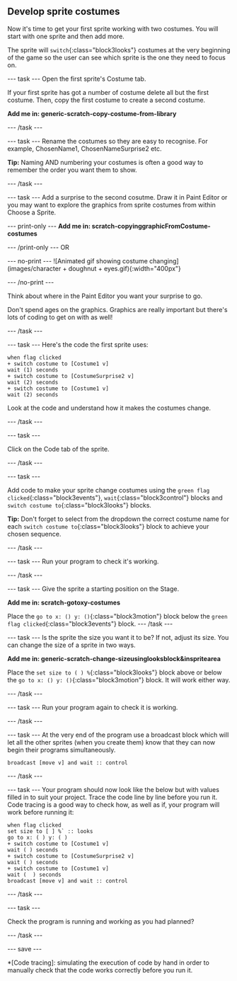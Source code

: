 ## Develop sprite costumes

Now it's time to get your first sprite working with two costumes. You will start with one sprite and then add more. 

The sprite will `switch`{:class="block3looks"} costumes at the very beginning of the game so the user can see which sprite is the one they need to focus on.

--- task ---
Open the first sprite's Costume tab. 

If your first sprite has got a number of costume delete all but the first costume. Then, copy the first costume to create a second costume.

**Add me in: generic-scratch-copy-costume-from-library**

--- /task ---

--- task ---
Rename the costumes so they are easy to recognise. For example, ChosenName1, ChosenNameSurprise2 etc.

**Tip:** Naming AND numbering your costumes is often a good way to remember the order you want them to show.

--- /task ---

--- task ---
Add a surprise to the second cosutme. Draw it in Paint Editor or you may want to explore the graphics from sprite costumes from within Choose a Sprite. 

--- print-only ---
**Add me in: scratch-copyinggraphicFromCostume-costumes**

--- /print-only ---
OR

--- no-print ---
![Animated gif showing costume changing](images/character + doughnut + eyes.gif){:width="400px"}

--- /no-print ---

Think about where in the Paint Editor you want your surprise to go.

Don't spend ages on the graphics. Graphics are really important but there's lots of coding to get on with as well!

--- /task ---

--- task ---
Here's the code the first sprite uses:

```blocks3
when flag clicked
+ switch costume to [Costume1 v]
wait (1) seconds
+ switch costume to [CostumeSurprise2 v]
wait (2) seconds
+ switch costume to [Costume1 v]
wait (2) seconds
```
Look at the code and understand how it makes the costumes change.

--- /task ---

--- task ---

Click on the Code tab of the sprite.

--- /task ---

--- task ---

Add code to make your sprite change costumes using the `green flag clicked`{:class="block3events"}, `wait`{:class="block3control"} blocks and `switch costume to`{:class="block3looks"} blocks.

**Tip:** Don't forget to select from the dropdown the correct costume name for each `switch costume to`{:class="block3looks"} block to achieve your chosen sequence.

--- /task ---

--- task ---
Run your program to check it's working.

--- /task ---

--- task ---
Give the sprite a starting position on the Stage.

**Add me in: scratch-gotoxy-costumes**

Place the `go to x: () y: ()`{:class="block3motion"} block below the `green flag clicked`{:class="block3events"} block.
--- /task ---

--- task ---
Is the sprite the size you want it to be? If not, adjust its size. You can change the size of a sprite in two ways.

**Add me in: generic-scratch-change-sizeusinglooksblock&inspritearea**

Place the `set size to ( ) %`{:class="block3looks"} block above or below the `go to x: () y: ()`{:class="block3motion"}  block. It will work either way. 

--- /task ---

--- task ---
Run your program again to check it is working.

--- /task ---

--- task ---
At the very end of the program use a broadcast block which will let all the other sprites (when you create them) know that they can now begin their programs simultaneously.

```blocks3
broadcast [move v] and wait :: control
```

--- /task ---

--- task ---
Your program should now look like the below but with values filled in to suit your project. Trace the code line by line before you run it. Code tracing is a good way to check how, as well as if, your program will work before running it:

```blocks3
when flag clicked
set size to [ ] %` :: looks
go to x: ( ) y: ( )
+ switch costume to [Costume1 v]
wait ( ) seconds
+ switch costume to [CostumeSurprise2 v]
wait ( ) seconds
+ switch costume to [Costume1 v]
wait (  ) seconds
broadcast [move v] and wait :: control
```

--- /task ---

--- task ---

Check the program is running and working as you had planned?

--- /task ---

--- save ---

*[Code tracing]: simulating the execution of code by hand in order to manually check that the code works correctly before you run it.

